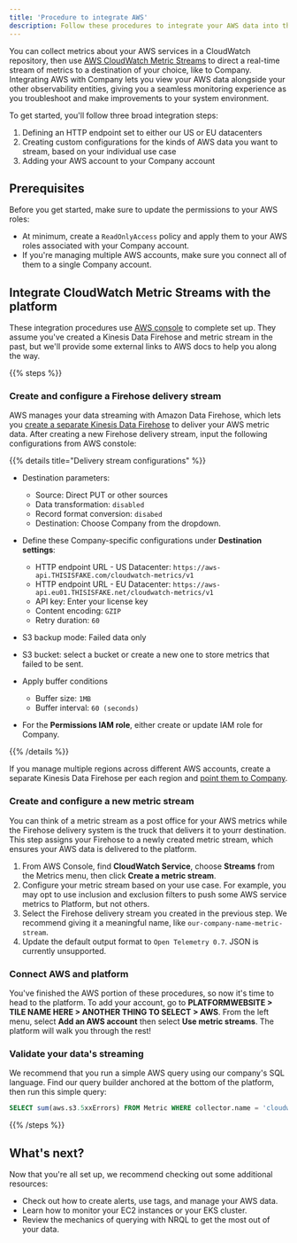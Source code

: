 ```yaml
---
title: 'Procedure to integrate AWS'
description: Follow these procedures to integrate your AWS data into the platform. 
---
```


 You can collect metrics about your AWS services in a CloudWatch repository, then use [AWS CloudWatch Metric Streams](https://docs.aws.amazon.com/AmazonCloudWatch/latest/monitoring/CloudWatch-Metric-Streams.html) to direct a real-time stream of metrics to a destination of your choice, like to Company. Integrating AWS with Company lets you view your AWS data alongside your other observability entities, giving you a seamless monitoring experience as you troubleshoot and make improvements to your system environment. 
 
 To get started, you'll follow three broad integration steps: 
 
 1. Defining an HTTP endpoint set to either our US or EU datacenters
 1. Creating custom configurations for the kinds of AWS data you want to stream, based on your individual use case
 1. Adding your AWS account to your Company account

## Prerequisites 

Before you get started, make sure to update the permissions to your AWS roles:

 * At minimum, create a `ReadOnlyAccess` policy and apply them to your AWS roles associated with your Company account. 
 * If you're managing multiple AWS accounts, make sure you connect all of them to a single Company account. 

 ##  Integrate CloudWatch Metric Streams with the platform

These integration procedures use [AWS console](https://docs.aws.amazon.com/awsconsolehelpdocs/latest/gsg/what-is.html) to complete set up. They assume you've created a Kinesis Data Firehose and metric stream in the past, but we'll provide some external links to AWS docs to help you along the way.  

{{% steps %}}

### Create and configure a Firehose delivery stream

AWS manages your data streaming with Amazon Data Firehose, which lets you [create a separate Kinesis Data Firehose](https://docs.aws.amazon.com/firehose/latest/dev/what-is-this-service.html) to deliver your AWS metric data. After creating a new Firehose delivery stream, input the following configurations from AWS constole: 

{{% details title="Delivery stream configurations" %}}

* Destination parameters: 

    * Source: Direct PUT or other sources
    * Data transformation: `disabled`
    * Record format conversion: `disabed`
    * Destination: Choose Company from the dropdown.

* Define these Company-specific configurations under **Destination settings**:

    * HTTP endpoint URL - US Datacenter: `https://aws-api.THISISFAKE.com/cloudwatch-metrics/v1`
    * HTTP endpoint URL - EU Datacenter: `https://aws-api.eu01.THISISFAKE.net/cloudwatch-metrics/v1`
    * API key: Enter your license key
    * Content encoding: `GZIP`
    * Retry duration: `60`

* S3 backup mode: Failed data only
* S3 bucket: select a bucket or create a new one to store metrics that failed to be sent.
* Apply buffer conditions
    * Buffer size: `1MB`
    * Buffer interval: `60 (seconds)`
* For the **Permissions IAM role**, either create or update IAM role for Company.

{{% /details %}}

 If you manage multiple regions across different AWS accounts, create a separate Kinesis Data Firehose per each region and [point them to Company](https://docs.aws.amazon.com/firehose/latest/dev/create-destination.html).


### Create and configure a new metric stream

You can think of a metric stream as a post office for your AWS metrics while the Firehose delivery system is the truck that delivers it to yourr destination. This step assigns your Firehose to a newly created metric stream, which ensures your AWS data is delivered to the platform. 

1. From AWS Console, find **CloudWatch Service**, choose **Streams** from the Metrics menu, then click **Create a metric stream**. 
1. Configure your metric stream based on your use case. For example, you may opt to use inclusion and exclusion filters to push some AWS service metrics to Platform, but not others. 
1. Select the Firehose delivery stream you created in the previous step. We recommend giving it a meaningful name, like `our-company-name-metric-stream`. 
1. Update the default output format to `Open Telemetry 0.7`. JSON is currently unsupported.

### Connect AWS and platform

You've finished the AWS portion of these procedures, so now it's time to head to the platform. To add your account, go to **PLATFORMWEBSITE > TILE NAME HERE > ANOTHER THING TO SELECT > AWS**. From the left menu, select **Add an AWS account** then select **Use metric streams**. The platform will walk you through the rest!

### Validate your data's streaming

We recommend that you run a simple AWS query using our company's SQL language. Find our query builder anchored at the bottom of the platform, then run this simple query:

```sql
SELECT sum(aws.s3.5xxErrors) FROM Metric WHERE collector.name = 'cloudwatch-metric-streams' FACET aws.accountId, aws.s3.BucketName
```

{{% /steps %}}

## What's next?

Now that you're all set up, we recommend checking out some additional resources:

* Check out how to create alerts, use tags, and manage your AWS data.
* Learn how to monitor your EC2 instances or your EKS cluster.
* Review the mechanics of querying with NRQL to get the most out of your data.